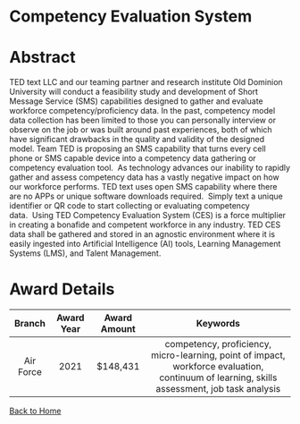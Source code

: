 
Competency Evaluation System
============================

# Abstract


TED text LLC and our teaming partner and research institute Old Dominion University will conduct a feasibility study and development of Short Message Service (SMS) capabilities designed to gather and evaluate workforce competency/proficiency data. In the past, competency model data collection has been limited to those you can personally interview or observe on the job or was built around past experiences, both of which have significant drawbacks in the quality and validity of the designed model. Team TED is proposing an SMS capability that turns every cell phone or SMS capable device into a competency data gathering or competency evaluation tool.  As technology advances our inability to rapidly gather and assess competency data has a vastly negative impact on how our workforce performs. TED text uses open SMS capability where there are no APPs or unique software downloads required.  Simply text a unique identifier or QR code to start collecting or evaluating competency data.  Using TED Competency Evaluation System (CES) is a force multiplier in creating a bonafide and competent workforce in any industry. TED CES data shall be gathered and stored in an agnostic environment where it is easily ingested into Artificial Intelligence (AI) tools, Learning Management Systems (LMS), and Talent Management.   

# Award Details

|Branch|Award Year|Award Amount|Keywords|
| :---: | :---: | :---: | :---: |
|Air Force|2021|$148,431|competency, proficiency, micro-learning, point of impact, workforce evaluation, continuum of learning, skills assessment, job task analysis|
  
  


[Back to Home](https://github.com/chrischow/dod_sbir_awards/Reports/DJ/#1777)